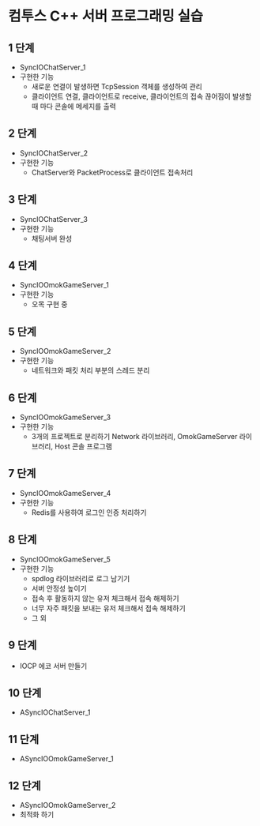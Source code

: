 # 컴투스 C++ 서버 프로그래밍 실습
  
## 1 단계
- SyncIOChatServer_1
- 구현한 기능
    - 새로운 연결이 발생하면 TcpSession 객체를 생성하여 관리
    - 클라이언트 연결, 클라이언트로  receive,  클라이언트의 접속 끊어짐이 발생할 때 마다 콘솔에 메세지를 출력
      
      
## 2 단계
- SyncIOChatServer_2
- 구현한 기능
    - ChatServer와 PacketProcess로 클라이언트 접속처리
  
  
## 3 단계
- SyncIOChatServer_3
- 구현한 기능
    - 채팅서버 완성
  
  
## 4 단계
- SyncIOOmokGameServer_1
- 구현한 기능
    - 오목 구현 중
  
## 5 단계
- SyncIOOmokGameServer_2
- 구현한 기능
    - 네트워크와 패킷 처리 부분의 스레드 분리
  

## 6 단계
- SyncIOOmokGameServer_3
- 구현한 기능
    - 3개의 프로젝트로 분리하기 Network 라이브러리, OmokGameServer 라이브러리, Host 콘솔 프로그램
  
  
## 7 단계  
- SyncIOOmokGameServer_4
- 구현한 기능
    - Redis를 사용하여 로그인 인증 처리하기
  
  
## 8 단계
- SyncIOOmokGameServer_5
- 구현한 기능
    - spdlog 라이브러리로 로그 남기기
    - 서버 안정성 높이기
    - 접속 후 활동하지 않는 유저 체크해서 접속 해제하기
    - 너무 자주 패킷을 보내는 유저 체크해서 접속 해제하기
    - 그 외
  

## 9 단계  
- IOCP 에코 서버 만들기
  
  
## 10 단계
- ASyncIOChatServer_1
  
  
## 11 단계    
- ASyncIOOmokGameServer_1
  
  
## 12 단계    
- ASyncIOOmokGameServer_2
- 최적화 하기
